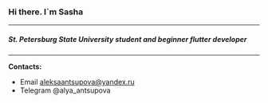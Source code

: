 ### Hi there. I`m Sasha
- - -
##### St. Petersburg State University student and beginner flutter developer
---------------------------------------
**Contacts:**
 - Email aleksaantsupova@yandex.ru
 - Telegram @alya_antsupova

<!--
**alantsupova/alantsupova** is a ✨ _special_ ✨ repository because its `README.md` (this file) appears on your GitHub profile.

Here are some ideas to get you started:

- 🔭 I’m currently working on ...
- 🌱 I’m currently learning ...
- 👯 I’m looking to collaborate on ...
- 🤔 I’m looking for help with ...
- 💬 Ask me about ...
- 📫 How to reach me: ...
- 😄 Pronouns: ...
- ⚡ Fun fact: ...
-->
